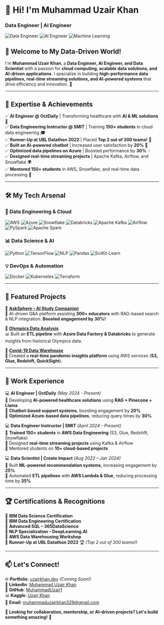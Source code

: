 # 🚀 Hi! I'm Muhammad Uzair Khan

### Data Engineer | AI Engineer

![Data Engineer](https://img.shields.io/badge/Data%20Engineer-Expert-blue?style=flat&logo=amazonaws) ![AI Engineer](https://img.shields.io/badge/AI%20Engineer-Expert-purple?style=flat&logo=python) ![Machine Learning](https://img.shields.io/badge/Machine%20Learning-Advanced-yellow?style=flat&logo=tensorflow)

## 👋 Welcome to My Data-Driven World!

I'm **Muhammad Uzair Khan**, a **Data Engineer, AI Engineer, and Data Scientist** with a passion for **cloud computing, scalable data solutions, and AI-driven applications**. I specialize in building **high-performance data pipelines, real-time streaming solutions, and AI-powered systems** that drive efficiency and innovation. 🚀

---

## 🎯 Expertise & Achievements

✅ **AI Engineer @ OctDaily** | Transforming healthcare with **AI & ML solutions** 🏥  
✅ **Data Engineering Instructor @ SMIT** | Training **150+ students** in cloud data engineering 🎓  
✅ **Runner-Up at UBL Datathon 2022** | Placed **Top 2 out of 300 teams!** 🏅  
✅ **Built an AI-powered chatbot** | Increased user satisfaction by **20%** 🤖  
✅ **Optimized data pipelines on Azure** | Boosted performance by **30%** 💡  
✅ **Designed real-time streaming projects** | Apache Kafka, Airflow, and Snowflake 🌍  
✅ **Mentored 150+ students** in AWS, Snowflake, and real-time data processing 🎯

---

## 🛠️ My Tech Arsenal

### **🚀 Data Engineering & Cloud**

![AWS](https://img.shields.io/badge/AWS-Expert-orange?style=for-the-badge&logo=amazonaws) ![Azure](https://img.shields.io/badge/Azure-Expert-blue?style=for-the-badge&logo=microsoftazure) ![Snowflake](https://img.shields.io/badge/Snowflake-Expert-lightblue?style=for-the-badge&logo=snowflake) ![Databricks](https://img.shields.io/badge/Databricks-Advanced-red?style=for-the-badge&logo=databricks) ![Apache Kafka](https://img.shields.io/badge/Kafka-Real--Time-black?style=for-the-badge&logo=apachekafka) ![Airflow](https://img.shields.io/badge/Apache%20Airflow-Workflow--Automation-blue?style=for-the-badge&logo=apacheairflow) ![PySpark](https://img.shields.io/badge/PySpark-Expert-red?style=for-the-badge&logo=apachespark) ![Apache Spark](https://img.shields.io/badge/Apache%20Spark-Expert-orange?style=for-the-badge&logo=apachespark)

### **📊 Data Science & AI**

![Python](https://img.shields.io/badge/Python-Expert-blue?style=for-the-badge&logo=python) ![TensorFlow](https://img.shields.io/badge/TensorFlow-Advanced-orange?style=for-the-badge&logo=tensorflow) ![NLP](https://img.shields.io/badge/NLP-Expert-green?style=for-the-badge&logo=spacy) ![Pandas](https://img.shields.io/badge/Pandas-Expert-darkblue?style=for-the-badge&logo=pandas) ![SciKit-Learn](https://img.shields.io/badge/Scikit--Learn-ML-blue?style=for-the-badge&logo=scikitlearn)

### **💡 DevOps & Automation**

![Docker](https://img.shields.io/badge/Docker-Intermediate-blue?style=for-the-badge&logo=docker) ![Kubernetes](https://img.shields.io/badge/Kubernetes-Beginner-blue?style=for-the-badge&logo=kubernetes) ![Terraform](https://img.shields.io/badge/Terraform-Infrastructure--as--Code-blue?style=for-the-badge&logo=terraform)

---

## 🚀 Featured Projects

🔹 **[AskSphere – AI Study Companion](https://github.com/MuhammadUzair1/AskSphere)**  
🚀 AI-driven Q&A platform assisting **300+ educators** with RAG-based search & NLP integration. **Boosted engagement by 30%!**

🔹 **[Olympics Data Analysis](https://github.com/MuhammadUzair1/Olympics-Data-Analysis)**  
📊 Built an **ETL pipeline** with **Azure Data Factory & Databricks** to generate insights from historical Olympics data.

🔹 **[Covid-19 Data Warehouse](https://github.com/MuhammadUzair1/Covid19-Data-Warehouse)**  
🦠 Created a **real-time pandemic insights platform** using AWS services (**S3, Glue, Redshift, QuickSight**).

---

## 💼 Work Experience

💻 **AI Engineer | OctDaily** _(May 2024 - Present)_  
🔹 Developing **AI-powered healthcare solutions** using **RAG + Pinecone + Llama**  
🔹 **Chatbot-based support systems**, boosting engagement by **20%**  
🔹 **Optimized Azure-based data pipelines**, reducing query times by **30%**

💻 **Data Engineer Instructor | SMIT** _(April 2024 - Present)_  
🔹 **Trained 150+ students** in **AWS Data Engineering** (S3, Glue, Redshift, Snowflake)  
🔹 Designed **real-time streaming projects** using Kafka & Airflow  
🔹 Mentored students on **10+ cloud-based projects**

💻 **Data Scientist | Create Impact** _(Aug 2022 – Jan 2024)_  
🔹 Built **ML-powered recommendation systems**, increasing engagement by **25%**  
🔹 Automated **ETL pipelines** with **AWS Lambda & Glue**, reducing processing time by **35%**

---

## 🏆 Certifications & Recognitions

📜 **IBM Data Science Certification**  
📜 **IBM Data Engineering Certification**  
📜 **Advanced SQL – 365DataScience**  
📜 **NLP Specialization – DeepLearning.AI**  
📜 **AWS Data Warehousing Workshop**  
📜 **Runner-Up at UBL Datathon 2022** 🏆 _(Top 2 out of 300 teams!)_

---

## 📫 Let's Connect!

🌐 **Portfolio**: [uzairkhan.dev](#) _(Coming Soon!)_  
🔗 **LinkedIn**: [Muhammad Uzair Khan](https://www.linkedin.com/in/muhammaduzairkhan1/)  
📂 **GitHub**: [MuhammadUzair1](https://github.com/MuhammadUzair1/)  
📊 **Kaggle**: [Uzair Khan](https://www.kaggle.com/uzair01)  
📩 **Email**: muhammaduzairkhan329@gmail.com

💬 **Looking for collaboration, mentorship, or AI-driven projects? Let's build something amazing!** 🚀
